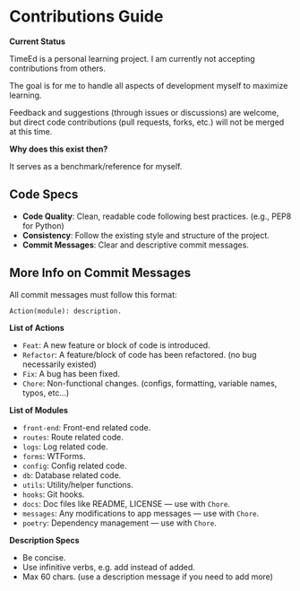 # Contributions Guide

**Current Status**

TimeEd is a personal learning project.
I am currently not accepting contributions from others.

The goal is for me to handle all aspects of development myself to maximize learning.

Feedback and suggestions (through issues or discussions) are welcome, but direct code contributions (pull requests, forks, etc.) will not be merged at this time.

**Why does this exist then?**

It serves as a benchmark/reference for myself.

## Code Specs

- **Code Quality**: Clean, readable code following best practices. (e.g., PEP8 for Python)
- **Consistency**: Follow the existing style and structure of the project.
- **Commit Messages**: Clear and descriptive commit messages.

## More Info on Commit Messages

All commit messages must follow this format:

`Action(module): description.`

**List of Actions**

- `Feat`: A new feature or block of code is introduced.
- `Refactor`: A feature/block of code has been refactored. (no bug necessarily existed)
- `Fix`: A bug has been fixed.
- `Chore`: Non-functional changes. (configs, formatting, variable names, typos, etc...)

**List of Modules**

- `front-end`: Front-end related code.
- `routes`: Route related code.
- `logs`: Log related code.
- `forms`: WTForms.
- `config`: Config related code.
- `db`: Database related code.
- `utils`: Utility/helper functions.
- `hooks`: Git hooks.
- `docs`: Doc files like README, LICENSE — use with `Chore`.
- `messages`: Any modifications to app messages — use with `Chore`.
- `poetry`: Dependency management — use with `Chore`.

**Description Specs**

- Be concise.
- Use infinitive verbs, e.g. add instead of added.
- Max 60 chars. (use a description message if you need to add more)
